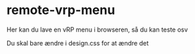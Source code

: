 # remote-vrp-menu
Her kan du lave en vRP menu i browseren, så du kan teste osv

Du skal bare ændre i design.css for at ændre det